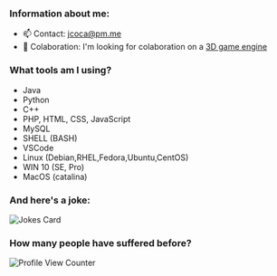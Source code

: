 <!--
### Hi there 👋
**JCOCA-Tech/JCOCA-Tech** is a ✨ _special_ ✨ repository because its `README.md` (this file) appears on your GitHub profile.
Here are some ideas to get you started:
-->

### Information about me: <br>
- 📫 Contact: [jcoca@pm.me](mailto:jcoca@pm.me)
- 👯 Colaboration: I'm looking for colaboration on a [3D game engine](https://en.wikipedia.org/wiki/Game_engine)

### What tools am I using?<br>
- Java
- Python
- C++
- PHP, HTML, CSS, JavaScript
- MySQL
- SHELL (BASH)
- VSCode
- Linux (Debian,RHEL,Fedora,Ubuntu,CentOS)
- WIN 10 (SE, Pro)
- MacOS (catalina)<br>

### And here's a joke:<br>

![Jokes Card](https://readme-jokes.vercel.app/api)

### How many people have suffered before? <br>

![Profile View Counter](https://komarev.com/ghpvc/?username=JCOCA-Tech)
<br>
